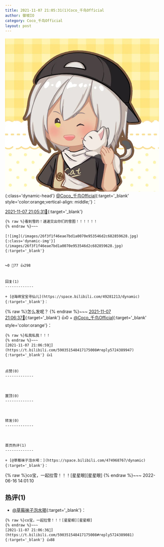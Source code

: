 ```yaml
---
title: 2021-11-07 21:05:31(1)Coco_千鸟Official
author: 御坂IO
category: Coco_千鸟Official
layout: post
---
```


![img](/images/85e485bc0dbd0cde4d15f24d7cffe9704618ad10.jpg){:class='dynamic-head'}
[@Coco_千鸟Official](https://space.bilibili.com/1891728206/dynamic){:target='_blank' style='color:orange;vertical-align: middle;'}：

[2021-11-07 21:05:31🔗](https://t.bilibili.com/590351548417175008){:target='_blank'}

~~~
{% raw %}看到雪的！速速交出你们的雪图！！！！！！
{% endraw %}~~~

[![img](/images/26f3f1f46eae7bd1a0070e953546d2c682859628.jpg){:class='dynamic-img'}](/images/26f3f1f46eae7bd1a0070e953546d2c682859628.jpg){:target='_blank'}


↪️0 💬77 👍298


回复(1)
-------------

+ [@海绵宝宝寻仙儿](https://space.bilibili.com/49281213/dynamic){:target='_blank'}：
~~~
{% raw %}怎么发呢？
{% endraw %}~~~
[2021-11-07 21:06:37🔗](https://t.bilibili.com/590351548417175008#reply5724389121){:target='_blank'} 👍0
    + [@Coco_千鸟Official](https://space.bilibili.com/1891728206/dynamic){:target='_blank' style='color:orange'}：
~~~
{% raw %}私我私我！！！
{% endraw %}~~~
[2021-11-07 21:06:59🔗](https://t.bilibili.com/590351548417175008#reply5724389947){:target='_blank'} 👍1


点赞(0)
-------------



置顶(0)
-------------



转发(0)
-------------



首页热评(1)
-------------

+ [@草莓袜子泡水喝：](https://space.bilibili.com/474968767/dynamic){:target='_blank'}：
~~~
{% raw %}co宝，一起拉雪！！！[星星眼][星星眼]
{% endraw %}~~~
2022-06-16 14:01:10


热评(1)
-------------

+ [@草莓袜子泡水喝](https://space.bilibili.com/474968767/dynamic){:target='_blank'}：
~~~
{% raw %}co宝，一起拉雪！！！[星星眼][星星眼]
{% endraw %}~~~
[2021-11-07 21:06:36🔗](https://t.bilibili.com/590351548417175008#reply5724389081){:target='_blank'} 👍88


